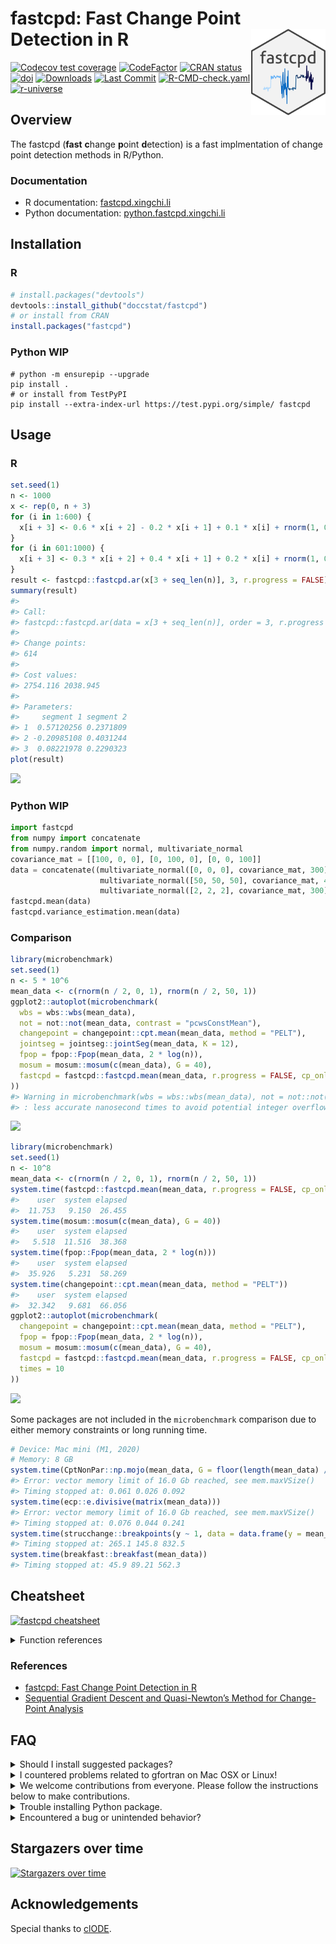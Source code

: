 
<!-- README.md is generated from README.Rmd. Please edit that file -->

# fastcpd: Fast Change Point Detection in R <a href="https://fastcpd.xingchi.li"><img src="docs/python/static/img/logo.svg" align="right" height="138" /></a>

[![Codecov test
coverage](https://codecov.io/gh/doccstat/fastcpd/branch/main/graph/badge.svg)](https://app.codecov.io/gh/doccstat/fastcpd?branch=main)
[![CodeFactor](https://www.codefactor.io/repository/github/doccstat/fastcpd/badge)](https://www.codefactor.io/repository/github/doccstat/fastcpd)
[![CRAN
status](https://www.r-pkg.org/badges/version-last-release/fastcpd)](https://cran.r-project.org/package=fastcpd)
[![doi](https://img.shields.io/badge/doi-10.48550/arXiv.2404.05933-green.svg)](https://doi.org/10.48550/arXiv.2404.05933)
[![Downloads](https://cranlogs.r-pkg.org/badges/grand-total/fastcpd)](https://cran.r-project.org/package=fastcpd)
[![Last
Commit](https://img.shields.io/github/last-commit/doccstat/fastcpd)](https://github.com/doccstat/fastcpd)
[![R-CMD-check.yaml](https://github.com/doccstat/fastcpd/workflows/R-CMD-check.yaml/badge.svg)](https://github.com/doccstat/fastcpd/actions)
[![r-universe](https://doccstat.r-universe.dev/badges/fastcpd)](https://doccstat.r-universe.dev)

## Overview

The fastcpd (**fast** **c**hange **p**oint **d**etection) is a fast
implmentation of change point detection methods in R/Python.

### Documentation

- R documentation: [fastcpd.xingchi.li](https://fastcpd.xingchi.li)
- Python documentation: [python.fastcpd.xingchi.li](https://python.fastcpd.xingchi.li)

## Installation

### R

``` r
# install.packages("devtools")
devtools::install_github("doccstat/fastcpd")
# or install from CRAN
install.packages("fastcpd")
```

### Python WIP

``` shell
# python -m ensurepip --upgrade
pip install .
# or install from TestPyPI
pip install --extra-index-url https://test.pypi.org/simple/ fastcpd
```

## Usage

### R

``` r
set.seed(1)
n <- 1000
x <- rep(0, n + 3)
for (i in 1:600) {
  x[i + 3] <- 0.6 * x[i + 2] - 0.2 * x[i + 1] + 0.1 * x[i] + rnorm(1, 0, 3)
}
for (i in 601:1000) {
  x[i + 3] <- 0.3 * x[i + 2] + 0.4 * x[i + 1] + 0.2 * x[i] + rnorm(1, 0, 3)
}
result <- fastcpd::fastcpd.ar(x[3 + seq_len(n)], 3, r.progress = FALSE)
summary(result)
#> 
#> Call:
#> fastcpd::fastcpd.ar(data = x[3 + seq_len(n)], order = 3, r.progress = FALSE)
#> 
#> Change points:
#> 614 
#> 
#> Cost values:
#> 2754.116 2038.945 
#> 
#> Parameters:
#>     segment 1 segment 2
#> 1  0.57120256 0.2371809
#> 2 -0.20985108 0.4031244
#> 3  0.08221978 0.2290323
plot(result)
```

![](man/figures/README-ar3-1.png)<!-- -->

### Python WIP

``` python
import fastcpd
from numpy import concatenate
from numpy.random import normal, multivariate_normal
covariance_mat = [[100, 0, 0], [0, 100, 0], [0, 0, 100]]
data = concatenate((multivariate_normal([0, 0, 0], covariance_mat, 300),
                    multivariate_normal([50, 50, 50], covariance_mat, 400),
                    multivariate_normal([2, 2, 2], covariance_mat, 300)))
fastcpd.mean(data)
fastcpd.variance_estimation.mean(data)
```

### Comparison

``` r
library(microbenchmark)
set.seed(1)
n <- 5 * 10^6
mean_data <- c(rnorm(n / 2, 0, 1), rnorm(n / 2, 50, 1))
ggplot2::autoplot(microbenchmark(
  wbs = wbs::wbs(mean_data),
  not = not::not(mean_data, contrast = "pcwsConstMean"),
  changepoint = changepoint::cpt.mean(mean_data, method = "PELT"),
  jointseg = jointseg::jointSeg(mean_data, K = 12),
  fpop = fpop::Fpop(mean_data, 2 * log(n)),
  mosum = mosum::mosum(c(mean_data), G = 40),
  fastcpd = fastcpd::fastcpd.mean(mean_data, r.progress = FALSE, cp_only = TRUE, variance_estimation = 1)
))
#> Warning in microbenchmark(wbs = wbs::wbs(mean_data), not = not::not(mean_data,
#> : less accurate nanosecond times to avoid potential integer overflows
```

![](man/figures/README-time-comparison-small-1.png)<!-- -->

``` r
library(microbenchmark)
set.seed(1)
n <- 10^8
mean_data <- c(rnorm(n / 2, 0, 1), rnorm(n / 2, 50, 1))
system.time(fastcpd::fastcpd.mean(mean_data, r.progress = FALSE, cp_only = TRUE, variance_estimation = 1))
#>    user  system elapsed 
#>  11.753   9.150  26.455 
system.time(mosum::mosum(c(mean_data), G = 40))
#>    user  system elapsed 
#>   5.518  11.516  38.368 
system.time(fpop::Fpop(mean_data, 2 * log(n)))
#>    user  system elapsed 
#>  35.926   5.231  58.269 
system.time(changepoint::cpt.mean(mean_data, method = "PELT"))
#>    user  system elapsed 
#>  32.342   9.681  66.056 
ggplot2::autoplot(microbenchmark(
  changepoint = changepoint::cpt.mean(mean_data, method = "PELT"),
  fpop = fpop::Fpop(mean_data, 2 * log(n)),
  mosum = mosum::mosum(c(mean_data), G = 40),
  fastcpd = fastcpd::fastcpd.mean(mean_data, r.progress = FALSE, cp_only = TRUE, variance_estimation = 1),
  times = 10
))
```

![](man/figures/README-time-comparison-large-1.png)<!-- -->

Some packages are not included in the `microbenchmark` comparison due to
either memory constraints or long running time.

``` r
# Device: Mac mini (M1, 2020)
# Memory: 8 GB
system.time(CptNonPar::np.mojo(mean_data, G = floor(length(mean_data) / 6)))
#> Error: vector memory limit of 16.0 Gb reached, see mem.maxVSize()
#> Timing stopped at: 0.061 0.026 0.092
system.time(ecp::e.divisive(matrix(mean_data)))
#> Error: vector memory limit of 16.0 Gb reached, see mem.maxVSize()
#> Timing stopped at: 0.076 0.044 0.241
system.time(strucchange::breakpoints(y ~ 1, data = data.frame(y = mean_data)))
#> Timing stopped at: 265.1 145.8 832.5
system.time(breakfast::breakfast(mean_data))
#> Timing stopped at: 45.9 89.21 562.3
```

## Cheatsheet

[![fastcpd
cheatsheet](man/figures/cheatsheets.png)](https://github.com/doccstat/fastcpd/blob/main/man/figures/cheatsheets.pdf)

<details close>
<summary>
Function references
</summary>

- Main function
  - [`fastcpd`](https://fastcpd.xingchi.li/reference/fastcpd.html)
- Wrapper functions
  - Time series
    - AR(p):
      [`fastcpd_ar`](https://fastcpd.xingchi.li/reference/fastcpd_ar.html)
    - ARIMA(p, d, q):
      [`fastcpd_arima`](https://fastcpd.xingchi.li/reference/fastcpd_arima.html)
    - ARMA(p, q):
      [`fastcpd_arma`](https://fastcpd.xingchi.li/reference/fastcpd_arma.html)
    - GARCH(p, q):
      [`fastcpd_garch`](https://fastcpd.xingchi.li/reference/fastcpd_garch.html)
    - VAR(p):
      [`fastcpd_var`](https://fastcpd.xingchi.li/reference/fastcpd_var.html)
    - General time series:
      [`fastcpd_ts`](https://fastcpd.xingchi.li/reference/fastcpd_ts.html)
  - Unlabeled data
    - Mean change:
      [`fastcpd_mean`](https://fastcpd.xingchi.li/reference/fastcpd_mean.html)
    - Variance change:
      [`fastcpd_variance`](https://fastcpd.xingchi.li/reference/fastcpd_variance.html)
    - Mean and/or variance change:
      [`fastcpd_meanvariance`](https://fastcpd.xingchi.li/reference/fastcpd_meanvariance.html)
  - Regression data
    - Logistic regression:
      [`fastcpd_binomial`](https://fastcpd.xingchi.li/reference/fastcpd_binomial.html)
    - Penalized linear regression:
      [`fastcpd_lasso`](https://fastcpd.xingchi.li/reference/fastcpd_lasso.html)
    - Linear regression:
      [`fastcpd_lm`](https://fastcpd.xingchi.li/reference/fastcpd_lm.html)
    - Poisson regression:
      [`fastcpd_poisson`](https://fastcpd.xingchi.li/reference/fastcpd_poisson.html)
- Utility functions
  - Variance estimation
    - Variance estimation in ARMA models:
      [`variance_arma`](https://fastcpd.xingchi.li/reference/variance_arma.html)
    - Variance estimation in linear models:
      [`variance_lm`](https://fastcpd.xingchi.li/reference/variance_lm.html)
    - Variance estimation in mean change models:
      [`variance_mean`](https://fastcpd.xingchi.li/reference/variance_mean.html)
    - Variance estimation in median change models:
      [`variance_median`](https://fastcpd.xingchi.li/reference/variance_median.html)
- Class methods
  - Plot: [`plot`](https://fastcpd.xingchi.li/reference/plot.html)
  - Print: [`print`](https://fastcpd.xingchi.li/reference/print.html)
  - Show: [`show`](https://fastcpd.xingchi.li/reference/show.html)
  - Summary:
    [`summary`](https://fastcpd.xingchi.li/reference/summary.html)
- Data
  - Bitcoin Market Price (USD):
    [`bitcoin`](https://fastcpd.xingchi.li/reference/bitcoin.html)
  - Occupancy Detection Data Set:
    [`occupancy`](https://fastcpd.xingchi.li/reference/occupancy.html)
  - Transcription Profiling of 57 Human Bladder Carcinoma Samples:
    [`transcriptome`](https://fastcpd.xingchi.li/reference/transcriptome.html)
  - UK Seatbelts Data:
    [`uk_seatbelts`](https://fastcpd.xingchi.li/reference/uk_seatbelts.html)
  - Well-log Dataset from Numerical Bayesian Methods Applied to Signal
    Processing:
    [`well_log`](https://fastcpd.xingchi.li/reference/well_log.html)
- Main class
  - [`fastcpd`](https://fastcpd.xingchi.li/reference/fastcpd-class.html)

</details>

### References

- [fastcpd: Fast Change Point Detection in
  R](https://doi.org/10.48550/arXiv.2404.05933)
- [Sequential Gradient Descent and Quasi-Newton’s Method for
  Change-Point
  Analysis](https://proceedings.mlr.press/v206/zhang23b.html)

## FAQ

<details close>
<summary>
Should I install suggested packages?
</summary>

The suggested packages are not required for the main functionality of
the package. They are only required for the vignettes. If you want to
learn more about the package comparison and other vignettes, you could
either check out vignettes on
[CRAN](https://CRAN.R-project.org/package=fastcpd) or [pkgdown generated
documentation](https://fastcpd.xingchi.li/articles/).

</details>
<details close>
<summary>
I countered problems related to gfortran on Mac OSX or Linux!
</summary>

The package should be able to install on Mac and any Linux distribution
without any problems if all the dependencies are installed. However, if
you encountered problems related to gfortran, it might be because
`RcppArmadillo` is not installed previously. Try [Mac OSX stackoverflow
solution](https://stackoverflow.com/a/72997915) or [Linux stackover
solution](https://stackoverflow.com/a/15540919) if you have trouble
installing `RcppArmadillo`.

</details>
<details close>
<summary>
We welcome contributions from everyone. Please follow the instructions
below to make contributions.
</summary>

1.  Fork the repo.

2.  Create a new branch from `main` branch.

3.  Make changes and commit them.

    1.  Please follow the [Google’s R style
        guide](https://google.github.io/styleguide/Rguide.html) for
        naming variables and functions.
    2.  If you are adding a new family of models with new cost functions
        with corresponding gradient and Hessian, please add them to
        `src/fastcpd_class_cost.cc` with proper example and tests in
        `vignettes/gallery.Rmd` and `tests/testthat/test-gallery.R`.
    3.  Add the family name to `src/fastcpd_constants.h`.
    4.  \[Recommended\] Add a new wrapper function in
        `R/fastcpd_wrappers.R` for the new family of models and move the
        examples to the new wrapper function as roxygen examples.
    5.  Add the new wrapper function to the corresponding section in
        `_pkgdown.yml`.

4.  Push the changes to your fork.

5.  Create a pull request.

6.  Make sure the pull request does not create new warnings or errors in
    `devtools::check()`.

</details>
<details close>
<summary>
Trouble installing Python package.
</summary>

Python headers are required to install the Python package. If you are
using Ubuntu, you can install the headers with:

``` shell
sudo apt install python3-dev
```

</details>
<details close>
<summary>
Encountered a bug or unintended behavior?
</summary>

1.  File a ticket at [GitHub
    Issues](https://github.com/doccstat/fastcpd/issues).
2.  Contact the authors specified in
    [DESCRIPTION](https://github.com/doccstat/fastcpd/blob/main/DESCRIPTION#L5-L10).

</details>

## Stargazers over time

[![Stargazers over
time](https://starchart.cc/doccstat/fastcpd.svg)](https://starchart.cc/doccstat/fastcpd)

## Acknowledgements

Special thanks to [clODE](https://github.com/patrickfletcher/clODE).
